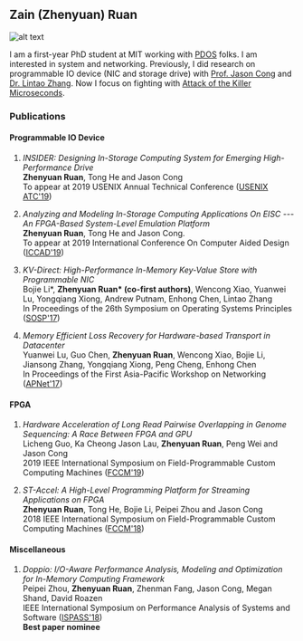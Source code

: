 ## Zain (Zhenyuan) Ruan

![alt text](https://media.licdn.com/dms/image/C5103AQF_C12McNaXIA/profile-displayphoto-shrink_200_200/0?e=1566432000&v=beta&t=BL9AmjjoMIlyQZyKatKfZjoDg6SpUumzner2UvzRkJ4)

I am a first-year PhD student at MIT working with [PDOS](https://pdos.csail.mit.edu/) folks. I am interested in system and networking. Previously, I did research on programmable IO device (NIC and storage drive) with [Prof. Jason Cong](http://vast.cs.ucla.edu/people/faculty/jason-cong) and [Dr. Lintao Zhang](https://scholar.google.com/citations?user=BSa0rkwAAAAJ&hl=en). Now I focus on fighting with [Attack of the Killer Microseconds](http://www.barroso.org/publications/AttackoftheKillerMicroseconds.pdf).

### Publications

#### Programmable IO Device

1. _INSIDER: Designing In-Storage Computing System for Emerging High-Performance Drive_<br>
__Zhenyuan Ruan__, Tong He and Jason Cong<Br>
To appear at 2019 USENIX Annual Technical Conference ([USENIX ATC'19](https://www.usenix.org/conference/atc19))<br>

2. _Analyzing and Modeling In-Storage Computing Applications On EISC --- An FPGA-Based System-Level Emulation Platform_<br>
__Zhenyuan Ruan__, Tong He and Jason Cong.<br>
To appear at  2019 International Conference On Computer Aided Design ([ICCAD'19](https://iccad.com))<br>

3. _KV-Direct: High-Performance In-Memory Key-Value Store with Programmable NIC_<br>
Bojie Li*, __Zhenyuan Ruan* (co-first authors)__, Wencong Xiao, Yuanwei Lu, Yongqiang Xiong, Andrew Putnam, Enhong Chen, Lintao Zhang<br>
In Proceedings of the 26th Symposium on Operating Systems Principles ([SOSP'17](https://www.sigops.org/s/conferences/sosp/2017/))

4. _Memory Efficient Loss Recovery for Hardware-based Transport in Datacenter_<br>
Yuanwei Lu, Guo Chen, __Zhenyuan Ruan__, Wencong Xiao, Bojie Li, Jiansong Zhang, Yongqiang Xiong, Peng Cheng, Enhong Chen<br>
In Proceedings of the First Asia-Pacific Workshop on Networking ([APNet'17](https://conferences.sigcomm.org/events/apnet2017/program.html))

#### FPGA
  
1. _Hardware Acceleration of Long Read Pairwise Overlapping in Genome Sequencing: A Race Between FPGA and GPU_<br>
Licheng Guo, Ka Cheong Jason Lau, __Zhenyuan Ruan__, Peng Wei and Jason Cong<br>
2019 IEEE International Symposium on Field-Programmable Custom Computing Machines ([FCCM'19](http://www.fccm.org/past/2019/))<br>

2. _ST-Accel: A High-Level Programming Platform for Streaming Applications on FPGA_<br>
__Zhenyuan Ruan__, Tong He, Bojie Li, Peipei Zhou and Jason Cong<br>
2018 IEEE International Symposium on Field-Programmable Custom Computing Machines ([FCCM'18](http://www.fccm.org/past/2018/))<br>

#### Miscellaneous

1. _Doppio: I/O-Aware Performance Analysis, Modeling and Optimization for In-Memory Computing Framework_<br>
Peipei Zhou, __Zhenyuan Ruan__, Zhenman Fang, Jason Cong, Megan Shand, David Roazen <br>
IEEE International Symposium on Performance Analysis of Systems and Software ([ISPASS'18](https://www.ispass.org/ispass2018/))<br>
__Best paper nominee__
